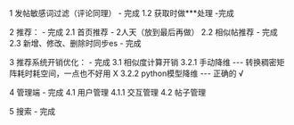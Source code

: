 1 发帖敏感词过滤（评论同理） - 完成
1.2 获取时做***处理 -完成

2 推荐： - 完成
2.1 首页推荐 - 2人天（放到最后再做）
2.2 相似帖推荐 - 完成
2.3 新增、修改、删除时同步es - 完成

3 推荐系统开销优化： - 完成
3.1 相似度计算开销
3.2.1 手动降维 --- 转换稠密矩阵耗时耗空间，一点也不好用 X
3.2.2 python模型降维 --- 正确的 √

4 管理端 - 完成
4.1 用户管理
4.1.1 交互管理
4.2 帖子管理

5 搜索 - 完成
